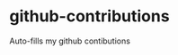 # github-contributions
Auto-fills my github contibutions 



 <!-- reference:   https://github.com/bcanseco/github-contribution-graph-action --!> 


